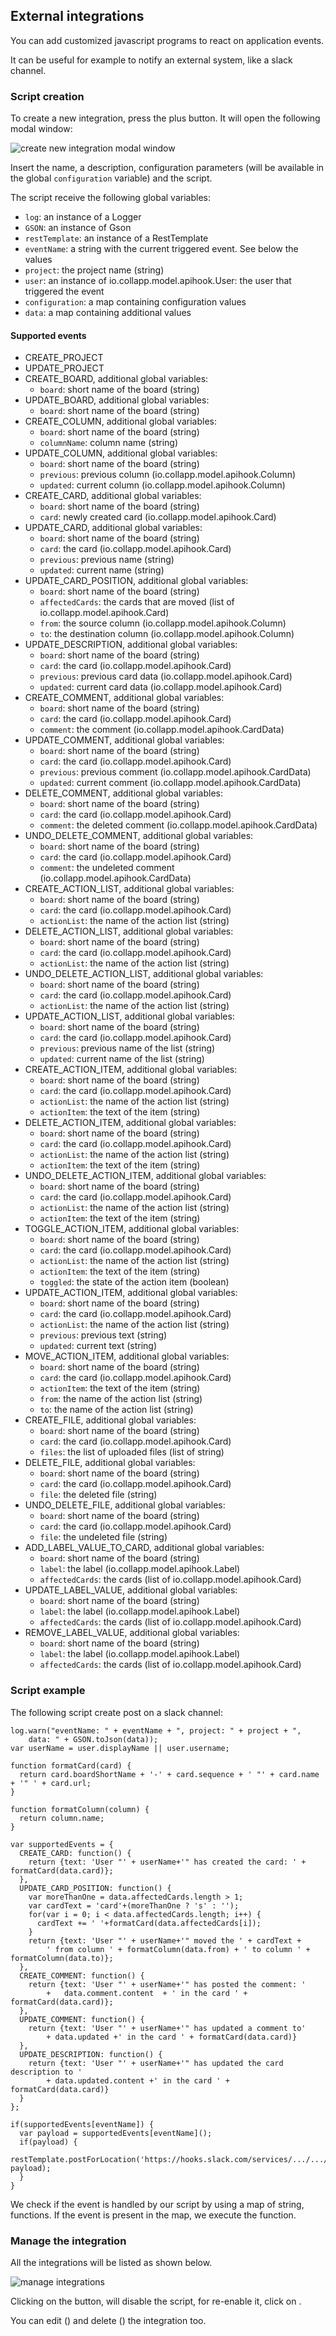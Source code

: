 ## External integrations

You can add customized javascript programs to react on application events.

It can be useful for example to notify an external system, like a slack channel.


### Script creation

To create a new integration, press the plus button. It will open the following modal window:

<img class="pure-img" src="{{relativeRootPath}}/images/en/integration-create.png" alt="create new integration modal window">

Insert the name, a description, configuration parameters (will be available in the global `configuration` variable) and the script.

The script receive the following global variables:

 - `log`: an instance of a Logger
 - `GSON`: an instance of Gson
 - `restTemplate`: an instance of a RestTemplate
 - `eventName`: a string with the current triggered event. See below the values
 - `project`: the project name (string)
 - `user`: an instance of io.collapp.model.apihook.User: the user that triggered the event
 - `configuration`: a map containing configuration values
 - `data`: a map containing additional values

#### Supported events

 - CREATE_PROJECT
 - UPDATE_PROJECT
 - CREATE_BOARD, additional global variables:
    - `board`: short name of the board (string)
 - UPDATE_BOARD, additional global variables:
    - `board`: short name of the board (string)
 - CREATE_COLUMN, additional global variables:
    - `board`: short name of the board (string)
    - `columnName`: column name (string)
 - UPDATE_COLUMN, additional global variables:
    - `board`: short name of the board (string)
    - `previous`: previous column (io.collapp.model.apihook.Column)
    - `updated`: current column (io.collapp.model.apihook.Column)
 - CREATE_CARD, additional global variables:
    - `board`: short name of the board (string)
    - `card`: newly created card (io.collapp.model.apihook.Card)
 - UPDATE_CARD, additional global variables:
    - `board`: short name of the board (string)
    - `card`: the card (io.collapp.model.apihook.Card)
    - `previous`: previous name (string)
    - `updated`: current name (string)
 - UPDATE_CARD_POSITION, additional global variables:
    - `board`: short name of the board (string)
    - `affectedCards`: the cards that are moved (list of io.collapp.model.apihook.Card)
    - `from`: the source column (io.collapp.model.apihook.Column)
    - `to`: the destination column (io.collapp.model.apihook.Column)
 - UPDATE_DESCRIPTION, additional global variables:
    - `board`: short name of the board (string)
    - `card`: the card (io.collapp.model.apihook.Card)
    - `previous`: previous card data (io.collapp.model.apihook.Card)
    - `updated`: current card data (io.collapp.model.apihook.Card) 
 - CREATE_COMMENT, additional global variables:
    - `board`: short name of the board (string)
    - `card`: the card (io.collapp.model.apihook.Card)
    - `comment`: the comment (io.collapp.model.apihook.CardData)
 - UPDATE_COMMENT, additional global variables:
    - `board`: short name of the board (string)
    - `card`: the card (io.collapp.model.apihook.Card)
    - `previous`: previous comment (io.collapp.model.apihook.CardData)
    - `updated`: current comment (io.collapp.model.apihook.CardData)
 - DELETE_COMMENT, additional global variables:
    - `board`: short name of the board (string)
    - `card`: the card (io.collapp.model.apihook.Card)
    - `comment`: the deleted comment (io.collapp.model.apihook.CardData)
 - UNDO_DELETE_COMMENT, additional global variables:
    - `board`: short name of the board (string)
    - `card`: the card (io.collapp.model.apihook.Card)
    - `comment`: the undeleted comment (io.collapp.model.apihook.CardData)
 - CREATE_ACTION_LIST, additional global variables:
    - `board`: short name of the board (string)
    - `card`: the card (io.collapp.model.apihook.Card)
    - `actionList`: the name of the action list (string)
 - DELETE_ACTION_LIST, additional global variables:
    - `board`: short name of the board (string)
    - `card`: the card (io.collapp.model.apihook.Card)
    - `actionList`: the name of the action list (string)
 - UNDO_DELETE_ACTION_LIST, additional global variables:
    - `board`: short name of the board (string)
    - `card`: the card (io.collapp.model.apihook.Card)
    - `actionList`: the name of the action list (string)
 - UPDATE_ACTION_LIST, additional global variables:
    - `board`: short name of the board (string)
    - `card`: the card (io.collapp.model.apihook.Card)
    - `previous`: previous name of the list (string)
    - `updated`: current name of the list (string)
 - CREATE_ACTION_ITEM, additional global variables:
    - `board`: short name of the board (string)
    - `card`: the card (io.collapp.model.apihook.Card)
    - `actionList`: the name of the action list (string)
    - `actionItem`: the text of the item (string)
 - DELETE_ACTION_ITEM, additional global variables:
    - `board`: short name of the board (string)
    - `card`: the card (io.collapp.model.apihook.Card)
    - `actionList`: the name of the action list (string)
    - `actionItem`: the text of the item (string)
 - UNDO_DELETE_ACTION_ITEM, additional global variables:
    - `board`: short name of the board (string)
    - `card`: the card (io.collapp.model.apihook.Card)
    - `actionList`: the name of the action list (string)
    - `actionItem`: the text of the item (string)
 - TOGGLE_ACTION_ITEM, additional global variables:
    - `board`: short name of the board (string)
    - `card`: the card (io.collapp.model.apihook.Card)
    - `actionList`: the name of the action list (string)
    - `actionItem`: the text of the item (string)
    - `toggled`: the state of the action item (boolean) 
 - UPDATE_ACTION_ITEM, additional global variables:
    - `board`: short name of the board (string)
    - `card`: the card (io.collapp.model.apihook.Card)
    - `actionList`: the name of the action list (string)
    - `previous`: previous text (string)
    - `updated`: current text (string)
 - MOVE_ACTION_ITEM, additional global variables:
    - `board`: short name of the board (string)
    - `card`: the card (io.collapp.model.apihook.Card)
    - `actionItem`: the text of the item (string)
    - `from`: the name of the action list (string)
    - `to`:  the name of the action list (string)
 - CREATE_FILE, additional global variables:
    - `board`: short name of the board (string)
    - `card`: the card (io.collapp.model.apihook.Card)
    - `files`: the list of uploaded files (list of string)
 - DELETE_FILE, additional global variables:
    - `board`: short name of the board (string)
    - `card`: the card (io.collapp.model.apihook.Card)
    - `file`: the deleted file (string)
 - UNDO_DELETE_FILE, additional global variables:
    - `board`: short name of the board (string)
    - `card`: the card (io.collapp.model.apihook.Card)
    - `file`: the undeleted file (string)
 - ADD_LABEL_VALUE_TO_CARD, additional global variables:
    - `board`: short name of the board (string)
    - `label`: the label (io.collapp.model.apihook.Label)
    - `affectedCards`: the cards (list of io.collapp.model.apihook.Card)
 - UPDATE_LABEL_VALUE, additional global variables:
    - `board`: short name of the board (string)
    - `label`: the label (io.collapp.model.apihook.Label)
    - `affectedCards`: the cards (list of io.collapp.model.apihook.Card)
 - REMOVE_LABEL_VALUE, additional global variables:
    - `board`: short name of the board (string)
    - `label`: the label (io.collapp.model.apihook.Label)
    - `affectedCards`: the cards (list of io.collapp.model.apihook.Card)

### Script example

The following script create post on a slack channel:

```
log.warn("eventName: " + eventName + ", project: " + project + ", 
    data: " + GSON.toJson(data));
var userName = user.displayName || user.username;

function formatCard(card) {
  return card.boardShortName + '-' + card.sequence + ' "' + card.name + '" ' + card.url;
}

function formatColumn(column) {
  return column.name;
}

var supportedEvents = {
  CREATE_CARD: function() {
    return {text: 'User "' + userName+'" has created the card: ' + formatCard(data.card)};
  },
  UPDATE_CARD_POSITION: function() {
    var moreThanOne = data.affectedCards.length > 1;
    var cardText = 'card'+(moreThanOne ? 's' : '');
    for(var i = 0; i < data.affectedCards.length; i++) {
      cardText += ' '+formatCard(data.affectedCards[i]);
    }
    return {text: 'User "' + userName+'" moved the ' + cardText + 
        ' from column ' + formatColumn(data.from) + ' to column ' + formatColumn(data.to)};
  },
  CREATE_COMMENT: function() {
    return {text: 'User "' + userName+'" has posted the comment: ' 
        +   data.comment.content  + ' in the card ' + formatCard(data.card)};
  },
  UPDATE_COMMENT: function() {
    return {text: 'User "' + userName+'" has updated a comment to' 
        + data.updated +' in the card ' + formatCard(data.card)}
  },
  UPDATE_DESCRIPTION: function() {
    return {text: 'User "' + userName+'" has updated the card description to ' 
        + data.updated.content +' in the card ' + formatCard(data.card)}
  }
};

if(supportedEvents[eventName]) {
  var payload = supportedEvents[eventName]();
  if(payload) {
    restTemplate.postForLocation('https://hooks.slack.com/services/.../.../...', payload);
  }
}
```

We check if the event is handled by our script by using a map of string, functions. 
If the event is present in the map, we execute the function.


### Manage the integration

All the integrations will be listed as shown below.


<img class="pure-img" src="{{relativeRootPath}}/images/en/integration-manage.png" alt="manage integrations">

Clicking on the <span class="icon icon-disable-sync"></span> button, will disable the script, for re-enable it, click on <span class="icon icon-enable-sync"></span>.

You can edit (<span class="icon icon-edit"></span>) and delete (<span class="icon icon-delete"></span>) the integration too.

